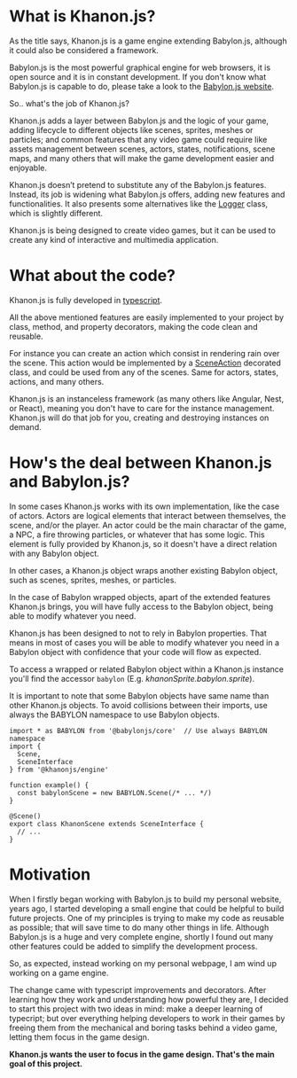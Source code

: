 # What is Khanon.js?

As the title says, Khanon.js is a game engine extending Babylon.js, although it could also be considered a framework.

Babylon.js is the most powerful graphical engine for web browsers, it is open source and it is in constant development. If you don't know what Babylon.js is capable to do, please take a look to the [Babylon.js website](https://babylonjs.com/).

So.. what's the job of Khanon.js?

Khanon.js adds a layer between Babylon.js and the logic of your game, adding lifecycle to different objects like scenes, sprites, meshes or particles; and common features that any video game could require like assets management between scenes, actors, states, notifications, scene maps, and many others that will make the game development easier and enjoyable.

Khanon.js doesn’t pretend to substitute any of the Babylon.js features. Instead, its job is widening what Babylon.js offers, adding new features and functionalities. It also presents some alternatives like the [Logger](https://khanonjs.com/api-docs/classes/modules_logger.Logger.html) class, which is slightly different.

Khanon.js is being designed to create video games, but it can be used to create any kind of interactive and multimedia application.

# What about the code?

Khanon.js is fully developed in [typescript](https://www.typescriptlang.org/).

All the above mentioned features are easily implemented to your project by class, method, and property decorators, making the code clean and reusable.

For instance you can create an action which consist in rendering rain over the scene. This action would be implemented by a [SceneAction](https://khanonjs.com/api-docs/modules/decorators_scene_scene_action.html) decorated class, and could be used from any of the scenes. Same for actors, states, actions, and many others.

Khanon.js is an instanceless framework (as many others like Angular, Nest, or React), meaning you don't have to care for the instance management. Khanon.js will do that job for you, creating and destroying instances on demand.

# How's the deal between Khanon.js and Babylon.js?

In some cases Khanon.js works with its own implementation, like the case of actors. Actors are logical elements that interact between themselves, the scene, and/or the player. An actor could be the main charactar of the game, a NPC, a fire throwing particles, or whatever that has some logic. This element is fully provided by Khanon.js, so it doesn't have a direct relation with any Babylon object.

In other cases, a Khanon.js object wraps another existing Babylon object, such as scenes, sprites, meshes, or particles.

In the case of Babylon wrapped objects, apart of the extended features Khanon.js brings, you will have fully access to the Babylon object, being able to modify whatever you need.

Khanon.js has been designed to not to rely in Babylon properties. That means in most of cases you will be able to modify whatever you need in a Babylon object with confidence that your code will flow as expected.

To access a wrapped or related Babylon object within a Khanon.js instance you'll find the accessor `babylon` (E.g. *khanonSprite.babylon.sprite*).

It is important to note that some Babylon objects have same name than other Khanon.js objects. To avoid collisions between their imports, use always the BABYLON namespace to use Babylon objects.
```
import * as BABYLON from '@babylonjs/core'  // Use always BABYLON namespace
import {
  Scene,
  SceneInterface
} from '@khanonjs/engine'

function example() {
  const babylonScene = new BABYLON.Scene(/* ... */)
}

@Scene()
export class KhanonScene extends SceneInterface {
  // ...
}
```

# Motivation

When I firstly began working with Babylon.js to build my personal website, years ago, I started developing a small engine that could be helpful to build future projects. One of my principles is trying to make my code as reusable as possible; that will save time to do many other things in life. Although Babylon.js is a huge and very complete engine, shortly I found out many other features could be added to simplify the development process.

So, as expected, instead working on my personal webpage, I am wind up working on a game engine.

The change came with typescript improvements and decorators. After learning how they work and understanding how powerful they are, I decided to start this project with two ideas in mind: make a deeper learning of typecript; but over everything helping developers to work in their games by freeing them from the mechanical and boring tasks behind a video game, letting them focus in the game design.

**Khanon.js wants the user to focus in the game design. That's the main goal of this project.**